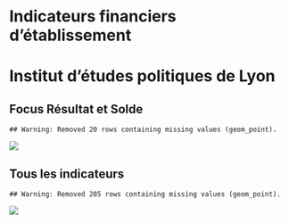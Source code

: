 Indicateurs financiers d’établissement
================

# Institut d’études politiques de Lyon

## Focus Résultat et Solde

    ## Warning: Removed 20 rows containing missing values (geom_point).

![](/home/julien/repo/cpesr/RFC/Finances/Etablissements/institut_d_études_politiques_de_lyon_files/figure-gfm/etab.focus-1.png)<!-- -->

## Tous les indicateurs

    ## Warning: Removed 205 rows containing missing values (geom_point).

![](/home/julien/repo/cpesr/RFC/Finances/Etablissements/institut_d_études_politiques_de_lyon_files/figure-gfm/etab-1.png)<!-- -->
